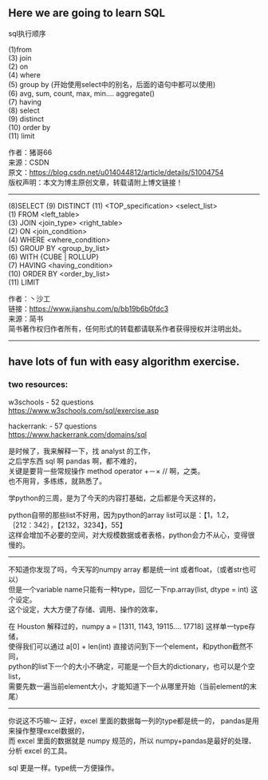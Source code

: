 Here we are going to learn SQL    
----------------------
sql执行顺序      
     
(1)from                   
(3) join                   
(2) on                   
(4) where          
(5) group by   (开始使用select中的别名，后面的语句中都可以使用)           
(6) avg, sum, count, max, min.... aggregate()          
(7) having          
(8) select          
(9) distinct          
(10) order by                       
(11) limit                        
              
              
作者：猪哥66               
来源：CSDN               
原文：https://blog.csdn.net/u014044812/article/details/51004754               
版权声明：本文为博主原创文章，转载请附上博文链接！       

---------------------                 
              

(8)SELECT     (9) DISTINCT     (11) <TOP_specification>    <select_list>              
(1) FROM                                                   <left_table>              
(3) JOIN                                                   <join_type> <right_table>              
(2) ON                                                     <join_condition>              
(4) WHERE                                                  <where_condition>                            
(5) GROUP BY                                               <group_by_list>              
(6) WITH                                                   {CUBE | ROLLUP}              
(7) HAVING                                                 <having_condition>              
(10) ORDER BY                                              <order_by_list>               
(11) LIMIT               
              
作者：丶沙工              
链接：https://www.jianshu.com/p/bb19b6b0fdc3              
来源：简书              
简书著作权归作者所有，任何形式的转载都请联系作者获得授权并注明出处。              
              


--------------------
have lots of fun with easy algorithm exercise.   
-------------------


### two resources:     

w3schools - 52 questions    
https://www.w3schools.com/sql/exercise.asp     

hackerrank: - 57 questions    
https://www.hackerrank.com/domains/sql



是时候了，我来解释一下，找 analyst 的工作，          
之后学东西 sql 啊 pandas 啊，都不难的，           
关键是要背一些常规操作 method operator +－× // 啊，之类。             
也不用背，多练练，就熟悉了。             
 
学python的三周，是为了今天的内容打基础，之后都是今天这样的，                 

python自带的那些list不好用，因为python的array list可以是：【1，1.2， ｛212：342｝，【2132，3234】，55】              
这样会增加不必要的空间，对大规模数据或者表格，python会力不从心，变得很慢的。                      
               
                       
-----------------------------------------              
                        
不知道你发现了吗，今天写的numpy array 都是统一int 或者float，（或者str也可以）                
但是一个variable name只能有一种type，回忆一下np.array(list, dtype = int) 这个设定。        
这个设定，大大方便了存储、调用、操作的效率，        

在 Houston 解释过的，numpy a = [1311, 1143, 19115.... 17718] 这样单一type存储，          
使得我们可以通过 a[0] + len(int) 直接访问到下一个element，和python截然不同，            
python的list下一个的大小不确定，可能是一个巨大的dictionary，也可以是个空list，           
需要先数一遍当前element大小，才能知道下一个从哪里开始（当前element的末尾）             

              
              

-----------------------------------------     
你说这不巧嘛～ 
正好，excel 里面的数据每一列的type都是统一的， pandas是用来操作整理excel数据的，              
而 excel 里面的数据就是 numpy 规范的，所以 numpy+pandas是最好的处理、分析 excel 的工具。                

sql 更是一样。type统一方便操作。            

